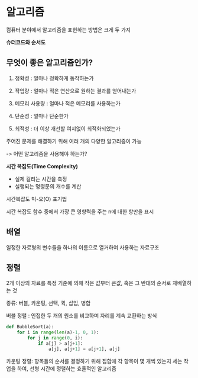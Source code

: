 # 알고리즘

컴퓨터 분야에서 알고리즘을 표현하는 방법은 크게 두 가지

**슈더코드와 순서도**

## 무엇이 좋은 알고리즘인가?

1. 정확성 : 얼마나 정확하게 동작하는가

2. 작업량 : 얼마나 적은 연산으로 원하는 결과를 얻어내는가

3. 메모리 사용량 : 얼마나 적은 메모리를 사용하는가

4. 단순성 : 얼마나 단순한가

5. 최적성 : 더 이상 개선할 여지없이 최적화되었는가



주어진 문제를 해결하기 위해 여러 개의 다양한 알고리즘이 가능

-> 어떤 알고리즘을 사용해야 하는가?



**시간 복잡도(Time Complexity)**

- 실제 걸리는 시간을 측정
- 실행되는 명령문의 개수를 계산



시간복잡도  빅-오(O) 표기법

시간 복잡도 함수 중에서 가장 큰 영향력을 주는 n에 대한 항만을 표시



## 배열

일정한 자료형의 변수들을 하나의 이름으로 열거하여 사용하는 자료구조



## 정렬

2개 이상의 자료를 특정 기준에 의해 작은 값부터 큰값, 혹은 그 반대의 순서로 재배열하는 것



종류: 버블, 카운팅, 선택, 퀵, 삽입, 병합



버블 정렬 : 인접한 두 개의 원소를 비교하며 자리를 계속 교환하는 방식

```python
def BubbleSort(a):
    for i in range(len(a)-1, 0, 1):
        for j in range(0, i):
            if a[j] > a[j+1]:
                a[j], a[j+1] = a[j+1], a[j]
```



카운팅 정렬: 항목들의 순서를 결정하기 위해 집합에 각 항목이 몇 개씩 있는지 세는 작업을 하여, 선형 시간에 정렬하는 효율적인 알고리즘





















